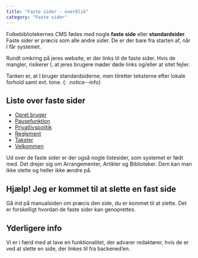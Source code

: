 ```yaml
---
title: "Faste sider - overblik"
category: "Faste sider"
---
```

Folkebibliotekernes CMS fødes med nogle **faste side** eller **standardsider**. Faste sider er præcis som alle andre sider. De er der bare fra starten af, når I får systemet.

Rundt omkring på jeres website, er der links til de faste sider. Hvis de mangler, risikerer I, at jeres brugere møder døde links og/eller at sitet fejler. 

Tanken er, at I bruger standardsiderne, men tilretter teksterne efter lokale forhold samt evt. tone.
{: .notice--info}

## Liste over faste sider
- [Opret bruger](https://danskernesdigitalebibliotek.github.io/folkebibliotekernes_cms_manual/main/indhold/brugeroprettelsesside/)
- [Pausefunktion](https://danskernesdigitalebibliotek.github.io/folkebibliotekernes_cms_manual/main/indhold/pausefunktion/)
- [Privatlivspolitik](https://danskernesdigitalebibliotek.github.io/folkebibliotekernes_cms_manual/main/indhold/privatlivspolitik/)
- [Reglement](https://danskernesdigitalebibliotek.github.io/folkebibliotekernes_cms_manual/main/indhold/reglement/)
- [Takster](https://danskernesdigitalebibliotek.github.io/folkebibliotekernes_cms_manual/main/indhold/takster/)
- [Velkommen](https://danskernesdigitalebibliotek.github.io/folkebibliotekernes_cms_manual/main/indhold/velkommen/)

Ud over de faste sider er der også nogle listesider, som systemet er født med. Det drejer sig om Arrangementer, Artikler og Biblioteker. Dem kan man ikke slette og heller ikke ændre på.

## Hjælp! Jeg er kommet til at slette en fast side
Gå ind på manualsiden om præcis den side, du er kommet til at slette. Det er forskelligt hvordan de faste sider kan genoprettes.

## Yderligere info
Vi er i færd med at lave en funktionalitet, der advarer redaktører, hvis de er ved at slette en side, der linkes til fra backened’en.


